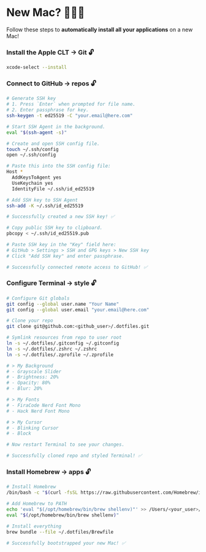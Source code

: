 # New Mac? 👨🏽‍💻

Follow these steps to **automatically install all your applications** on a new Mac!

### Install the Apple CLT → Git 🔓

```Bash
xcode-select --install
```

### Connect to GitHub → repos 🔓

```Bash
# Generate SSH key
# 1. Press `Enter` when prompted for file name.
# 2. Enter passphrase for key.
ssh-keygen -t ed25519 -C "your.email@here.com"
```

```Bash
# Start SSH Agent in the background.
eval "$(ssh-agent -s)"
```

```Bash
# Create and open SSH config file.
touch ~/.ssh/config
open ~/.ssh/config
```

```Bash
# Paste this into the SSH config file:
Host *
  AddKeysToAgent yes
  UseKeychain yes
  IdentityFile ~/.ssh/id_ed25519
```

```Bash
# Add SSH key to SSH Agent
ssh-add -K ~/.ssh/id_ed25519

# Successfully created a new SSH key! ✅
```

```Bash
# Copy public SSH key to clipboard.
pbcopy < ~/.ssh/id_ed25519.pub
```

```Bash
# Paste SSH key in the "Key" field here:
# GitHub > Settings > SSH and GPG keys > New SSH key
# Click "Add SSH key" and enter passphrase.

# Successfully connected remote access to GitHub! ✅
```

### Configure Terminal → style 🔓

```Bash
# Configure Git globals
git config --global user.name "Your Name"
git config --global user.email "your.email@here.com"

# Clone your repo
git clone git@github.com:<github_user>/.dotfiles.git
```

```Bash
# Symlink resources from repo to user root
ln -s ~/.dotfiles/.gitconfig ~/.gitconfig
ln -s ~/.dotfiles/.zshrc ~/.zshrc
ln -s ~/.dotfiles/.zprofile ~/.zprofile
```

```Bash
# > My Background
# - Grayscale Slider
# - Brightness: 20%
# - Opacity: 80%
# - Blur: 20%
```

```Bash
# > My Fonts
# - FiraCode Nerd Font Mono
# - Hack Nerd Font Mono
```

```Bash
# > My Cursor
# - Blinking Cursor
# - Block
```

```Bash
# Now restart Terminal to see your changes.

# Successfully cloned repo and styled Terminal! ✅
```

### Install Homebrew → apps 🔓

```Bash
# Install Homebrew
/bin/bash -c "$(curl -fsSL https://raw.githubusercontent.com/Homebrew/install/HEAD/install.sh)"
```

```Bash
# Add Homebrew to PATH
echo 'eval "$(/opt/homebrew/bin/brew shellenv)"' >> /Users/<your_user>/.zprofile
eval "$(/opt/homebrew/bin/brew shellenv)"
```

```Bash
# Install everything
brew bundle --file ~/.dotfiles/Brewfile

# Successfully bootstrapped your new Mac! ✅
```

